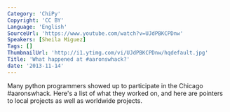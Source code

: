 ```yaml
---
Category: 'ChiPy'
Copyright: 'CC BY'
Language: 'English'
SourceUrl: 'https://www.youtube.com/watch?v=UJdPBKCPDnw'
Speakers: [Sheila Miguez]
Tags: []
ThumbnailUrl: 'http://i1.ytimg.com/vi/UJdPBKCPDnw/hqdefault.jpg'
Title: 'What happened at #aaronswhack?'
date: '2013-11-14'
---
```

Many python programmers showed up to participate in the Chicago #aaronswhack. Here's a list of what they worked on, and here are pointers to local projects as well as worldwide projects.